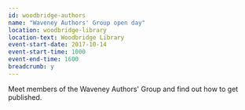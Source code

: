 ```yaml
---
id: woodbridge-authors
name: "Waveney Authors' Group open day"
location: woodbridge-library
location-text: Woodbridge Library
event-start-date: 2017-10-14
event-start-time: 1000
event-end-time: 1600
breadcrumb: y
---
```


Meet members of the Waveney Authors' Group and find out how to get published.
